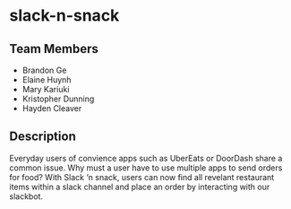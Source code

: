 # slack-n-snack

## Team Members

- Brandon Ge
- Elaine Huynh
- Mary Kariuki
- Kristopher Dunning
- Hayden Cleaver

## Description

Everyday users of convience apps such as UberEats or DoorDash share a common issue. Why must a user have to use multiple apps to send orders for food? With Slack ‘n snack, users can now find all revelant restaurant items within a slack channel and place an order by interacting with our slackbot. 
